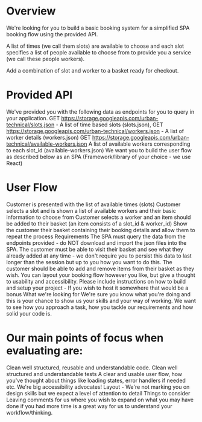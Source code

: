 # Overview

We're looking for you to build a basic booking system for a simplified SPA booking flow using the provided API.

A list of times (we call them slots) are available to choose and each slot specifies a list of people available to choose from to provide you a service (we call these people workers).

Add a combination of slot and worker to a basket ready for checkout.

# Provided API

We've provided you with the following data as endpoints for you to query in your application.
GET https://storage.googleapis.com/urban-technical/slots.json - A list of time based slots (slots.json),
GET https://storage.googleapis.com/urban-technical/workers.json - A list of worker details (workers.json)
GET https://storage.googleapis.com/urban-technical/available-workers.json A list of available workers corresponding to each slot_id (available-workers.json)
We want you to build the user flow as described below as an SPA (Framework/library of your choice - we use React)

# User Flow

Customer is presented with the list of available times (slots)
Customer selects a slot and is shown a list of available workers and their basic information to choose from
Customer selects a worker and an item should be added to their basket (an item consists of a slot_id & worker_id)
Show the customer their basket containing their booking details and allow them to repeat the process
Requirements
The SPA must query the data from the endpoints provided - do NOT download and import the json files into the SPA.
The customer must be able to visit their basket and see what they already added at any time - we don't require you to persist this data to last longer than the session but up to you how you want to do this.
The customer should be able to add and remove items from their basket as they wish.
You can layout your booking flow however you like, but give a thought to usability and accessibility.
Please include instructions on how to build and setup your project - If you wish to host it somewhere that would be a bonus
What we're looking for
We're sure you know what you're doing and this is your chance to show us your skills and your way of working. We want to see how you approach a task, how you tackle our requirements and how solid your code is.

# Our main points of focus when evaluating are:

Clean well structured, reusable and understandable code.
Clean well structured and understandable tests
A clear and usable user flow, how you've thought about things like loading states, error handlers if needed etc.
We're big accessibility advocates!
Layout - We're not marking you on design skills but we expect a level of attention to detail
Things to consider
Leaving comments for us where you wish to expand on what you may have done if you had more time is a great way for us to understand your workflow/thinking.
